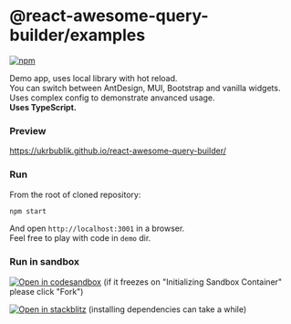 # @react-awesome-query-builder/examples

[![npm](https://img.shields.io/npm/v/@react-awesome-query-builder/examples.svg)](https://www.npmjs.com/package/@react-awesome-query-builder/examples)

Demo app, uses local library with hot reload.  
You can switch between AntDesign, MUI, Bootstrap and vanilla widgets.  
Uses complex config to demonstrate anvanced usage.  
**Uses TypeScript.**

### Preview
https://ukrbublik.github.io/react-awesome-query-builder/

### Run
From the root of cloned repository:
```sh
npm start
```

And open `http://localhost:3001` in a browser.  
Feel free to play with code in `demo` dir.  

### Run in sandbox
[![Open in codesandbox](https://codesandbox.io/static/img/play-codesandbox.svg)](https://codesandbox.io/s/github/ukrbublik/react-awesome-query-builder/tree/master/packages/examples?file=/demo/index.tsx)
(if it freezes on "Initializing Sandbox Container" please click "Fork")

[![Open in stackblitz](https://developer.stackblitz.com/img/open_in_stackblitz.svg)](https://stackblitz.com/github/ukrbublik/react-awesome-query-builder/tree/master?file=packages%examples%2Fdemo%2Findex.tsx)
(installing dependencies can take a while)
